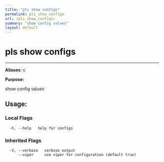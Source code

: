 ```yaml
---
title: "pls show configs"
permalink: pls_show_configs
url: /pls_show_configs/
summary: "show config values"
layout: default
---
```

# pls show configs 

---
**Aliases**: c

**Purpose:**

show config values

## Usage:

### Local Flags

```
  -h, --help   help for configs
```

### Inherited Flags

```
  -V, --verbose   verbose output
      --viper     use viper for configuration (default true)
```
